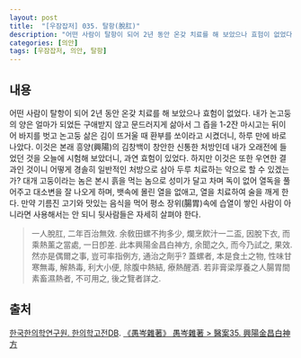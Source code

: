 ```yaml
---
layout: post
title:  "[우잠잡저] 035. 탈항(脫肛)"
description: "어떤 사람이 탈항이 되어 2년 동안 온갖 치료를 해 보았으나 효험이 없었다. ..."
categories: [의안]
tags: [우잠잡저, 의안, 탈항]
---
```


## 내용

어떤 사람이 탈항이 되어 2년 동안 온갖 치료를 해 보았으나 효험이 없었다. 내가 논고둥의 양은 얼마가 되었든 구애받지 않고 문드러지게 삶아서 그 즙을 1-2잔 마시고는 뒤이어 바지를 벗고 논고둥 삶은 김이 뜨거울 때 환부를 쏘이라고 시켰더니, 하루 만에 바로 나았다. 이것은 본래 흥양(興陽)의 김창백이 창안한 신통한 처방인데 내가 오래전에 들었던 것을 오늘에 시험해 보았더니, 과연 효험이 있었다. 하지만 이것은 또한 우연한 결과인 것이니 어떻게 경솔히 일반적인 처방으로 삼아 두루 치료하는 약으로 할 수 있겠는가? 대개 고둥이라는 놈은 본시 흙을 먹는 놈으로 성미가 달고 차며 독이 없어 열독을 풀어주고 대소변을 잘 나오게 하며, 뱃속에 몰린 열을 없애고, 열을 치료하여 술을 깨게 한다. 만약 기름진 고기와 맛있는 음식을 먹어 평소 장위(腸胃)속에 습열이 쌓인 사람이 아니라면 사용해서는 안 되니 뒷사람들은 자세히 살펴야 한다.

> 一人脫肛, 二年百治無效. 余敎田螺不拘多少, 爛烹飮汁一二盃, 因脫下衣, 而乘熱薰之當處, 一日卽差. 此本興陽金昌白神方, 余聞之久, 而今乃試之, 果效. 然亦是偶爾之事, 豈可率指例方, 通治之劑乎? 蓋螺者, 本是食土之物, 性味甘寒無毒, 解熱毒, 利大小便, 除腹中熱結, 療熱醒酒. 若非膏梁厚養之人腸胃間素畜濕熱者, 不可用之, 後之覽者詳之.

## 출처

[한국한의학연구원. 한의학고전DB](https://mediclassics.kr/). [《愚岑雜著》 愚岑雜著 > 醫案35. 興陽金昌白神方](https://mediclassics.kr/books/48/volume/1#content_307)
